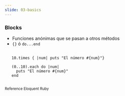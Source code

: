 ```yaml
---
slide: 03-basics
---
```

### Blocks

- Funciones anónimas que se pasan a otros métodos
- `{}` ó  `do...end`

<pre>
  <code class="language-ruby">
   10.times { |num| puts "El número #{num}"}

   (0..10).each do |num|
     puts "El número #{num}"
   end
  </code>
</pre>
<small>Reference Eloquent Ruby</small>
